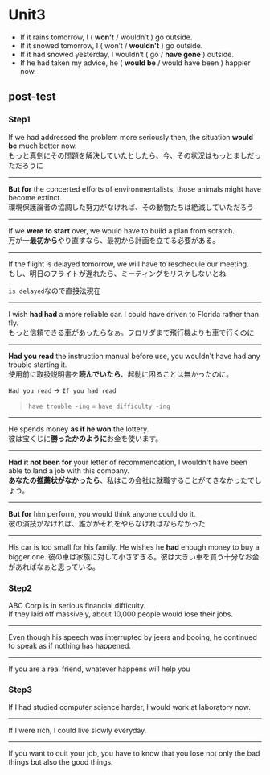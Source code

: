 # Unit3

- If it rains tomorrow, I ( **won’t** / wouldn’t ) go outside.
- If it snowed tomorrow, I ( won’t / **wouldn’t** ) go outside.
- If it had snowed yesterday, I wouldn’t ( go / **have gone** ) outside.
- If he had taken my advice, he ( **would be** / would have been ) happier now.

## post-test

### Step1

If we had addressed the problem more seriously then, the situation **would be** much better now.  
もっと真剣にその問題を解決していたとしたら、今、その状況はもっとましだっただろうに

---

**But for** the concerted efforts of environmentalists, those animals might have become extinct.  
環境保護論者の協調した努力がなければ、その動物たちは絶滅していただろう

---

If we **were to start** over, we would have to build a plan from scratch.  
万が一**最初から**やり直すなら、最初から計画を立てる必要がある。

---

If the flight is delayed tomorrow, we will have to reschedule our meeting.  
もし、明日のフライトが遅れたら、ミーティングをリスケしないとね

`is delayed`なので直接法現在

---

I wish **had had** a more reliable car. I could have driven to Florida rather than fly.  
もっと信頼できる車があったらなぁ。フロリダまで飛行機よりも車で行くのに

---

**Had you read** the instruction manual before use, you wouldn't have had any trouble starting it.  
使用前に取扱説明書を**読んでいたら**、起動に困ることは無かったのに。

`Had you read` -> `If you had read`

> `have trouble -ing` = `have difficulty -ing`

---

He spends money **as if he won** the lottery.  
彼は宝くじに**勝ったかのように**お金を使います。

---

**Had it not been for** your letter of recommendation, I wouldn't have been able to land a job with this company.  
**あなたの推薦状がなかったら**、私はこの会社に就職することができなかったでしょう。

---

**But for** him perform, you would think anyone could do it.  
彼の演技がなければ、誰かがそれをやらなければならなかった

---

His car is too small for his family. He wishes he **had** enough money to buy a bigger one.
彼の車は家族に対して小さすぎる。彼は大きい車を買う十分なお金があればなぁと思っている。

### Step2

ABC Corp is in serious financial difficulty.  
If they laid off massively, about 10,000 people would lose their jobs.

---

Even though his speech was interrupted by jeers and booing, he continued to speak as if nothing has happened.

---

If you are a real friend, whatever happens will help you

### Step3

If I had studied computer science harder, I would work at laboratory now.

---

If I were rich, I could live slowly everyday.

---

If you want to quit your job, you have to know that you lose not only the bad things but also the good things.
